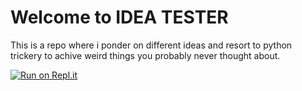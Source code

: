 # Welcome to IDEA TESTER

This is a repo where i ponder on different ideas and resort to python trickery to achive weird things you probably never thought about.

[![Run on Repl.it](https://repl.it/badge/github/lolPirate/Idea-Tester)](https://repl.it/github/lolPirate/Idea-Tester)